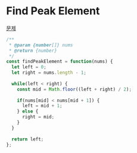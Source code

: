 # Find Peak Element


[문제](https://leetcode.com/explore/learn/card/binary-search/126/template-ii/948/)


```js
/**
 * @param {number[]} nums
 * @return {number}
 */
const findPeakElement = function(nums) {
  let left = 0;
  let right = nums.length - 1;
  
  while(left < right) {
    const mid = Math.floor((left + right) / 2);
    
    if(nums[mid] < nums[mid + 1]) {
      left = mid + 1;
    } else {
      right = mid;
    }
  }
  
  return left;
};
```